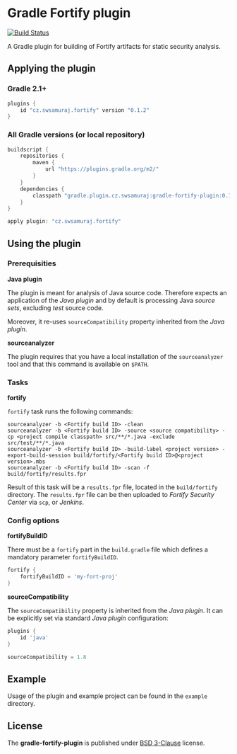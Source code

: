 # Gradle Fortify plugin #

[![Build Status](https://travis-ci.org/sw-samuraj/gradle-fortify-plugin.svg?branch=master)](https://travis-ci.org/sw-samuraj/gradle-fortify-plugin)

A Gradle plugin for building of Fortify artifacts for static security analysis.

## Applying the plugin ##

### Gradle 2.1+ ###

```groovy
plugins {
    id "cz.swsamuraj.fortify" version "0.1.2"
}
```
### All Gradle versions (or local repository) ##

```groovy
buildscript {
    repositories {
        maven {
            url "https://plugins.gradle.org/m2/"
        }
    }
    dependencies {
        classpath "gradle.plugin.cz.swsamuraj:gradle-fortify-plugin:0.1.2"
    }
}

apply plugin: "cz.swsamuraj.fortify"
```

## Using the plugin ##

### Prerequisities ###

**Java plugin**

The plugin is meant for analysis of Java source code. Therefore expects an application of the *Java plugin* and
by default is processing Java *source sets*, excluding *test* source code.

Moreover, it re-uses `sourceCompatibility` property inherited from the *Java plugin*.

**sourceanalyzer**

The plugin requires that you have a local installation of the `sourceanalyzer` tool and that
this command is available on `$PATH`.

### Tasks ###

**fortify**

`fortify` task runs the following commands:

```shell
sourceanalyzer -b <Fortify build ID> -clean
sourceanalyzer -b <Fortify build ID> -source <source compatibility> -cp <project compile classpath> src/**/*.java -exclude src/test/**/*.java
sourceanalyzer -b <Fortify build ID> -build-label <project version> -export-build-session build/fortify/<Fortify build ID>@<project version>.mbs
sourceanalyzer -b <Fortify build ID> -scan -f build/fortify/results.fpr
```

Result of this task will be a `results.fpr` file, located in the `build/fortify` directory. The `results.fpr` file can
be then uploaded to *Fortify Security Center* via `scp`, or *Jenkins*.

### Config options ###

**fortifyBuildID**

There must be a `fortify` part in the `build.gradle` file which defines a mandatory parameter `fortifyBuildID`.

```groovy
fortify {
    fortifyBuildID = 'my-fort-proj'
}
```

**sourceCompatibility**

The `sourceCompatibility` property is inherited from the *Java plugin*. It can be explicitly set via standard *Java
plugin* configuration:

```groovy
plugins {
    id 'java'
}

sourceCompatibility = 1.8
```

## Example ##

Usage of the plugin and example project can be found in the `example` directory.

## License ##

The **gradle-fortify-plugin** is published under [BSD 3-Clause](http://opensource.org/licenses/BSD-3-Clause) license.
